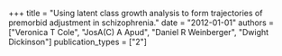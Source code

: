 +++
title = "Using latent class growth analysis to form trajectories of premorbid adjustment in schizophrenia."
date = "2012-01-01"
authors = ["Veronica T Cole", "JosA(C) A Apud", "Daniel R Weinberger", "Dwight Dickinson"]
publication_types = ["2"]
